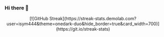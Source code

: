 ### Hi there 👋
<div style="text-align: center;">
[![GitHub Streak](https://streak-stats.demolab.com?user=isym444&theme=onedark-duo&hide_border=true&card_width=700)](https://git.io/streak-stats)
</div>

<!--
**isym444/isym444** is a ✨ _special_ ✨ repository because its `README.md` (this file) appears on your GitHub profile.

Here are some ideas to get you started:

- 🔭 I’m currently working on ...
- 🌱 I’m currently learning ...
- 👯 I’m looking to collaborate on ...
- 🤔 I’m looking for help with ...
- 💬 Ask me about ...
- 📫 How to reach me: ...
- 😄 Pronouns: ...
- ⚡ Fun fact: ...
-->
